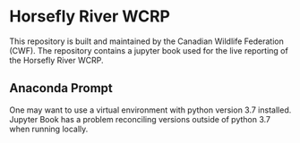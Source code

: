 # Horsefly River WCRP
This repository is built and maintained by the Canadian Wildlife Federation (CWF). The repository contains a jupyter book used for the live reporting of the Horsefly River WCRP.

## Anaconda Prompt
One may want to use a virtual environment with python version 3.7 installed. Jupyter Book has a problem reconciling versions outside of python 3.7 when running locally.
